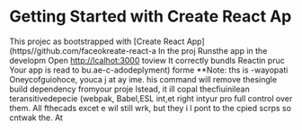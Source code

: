 # Getting Started with Create React Ap
This projec as bootstrapped with
[Create React App](https//github.com/faceokreate-react-a
In the proj
Runsthe app in the developm
Open [http://lcalhot:3000](ttp://ocahost:3000) toview 
It correctly bundls Reactin pruc
Your app is read to bu.ae-c-adodeplyment) forme 
**Note: ths is  -wayopati Oneycofguiohoce, youca j at ay ime. his command will
remove thesingle build dependency fromyour proje
Istead, it ill copal thecfiuinilean teransitivedepecie (webpak, Babel,ESL
int,et right intyur pro
full control over them. All fthecads excet e wil still wrk, but they i
l pont to the cpied scrps so  cntwak the. At
